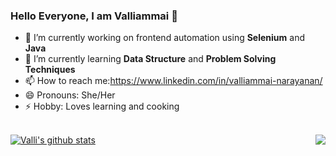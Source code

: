 ### Hello Everyone, I am Valliammai 👋
<!--
**ValliVignesh/ValliVignesh** is a ✨ _special_ ✨ repository because its `README.md` (this file) appears on your GitHub profile.

Here are some ideas to get you started:
-->
- 🔭 I’m currently working on frontend automation using **Selenium** and **Java**
- 🌱 I’m currently learning **Data Structure** and **Problem Solving Techniques**
- 📫 How to reach me:https://www.linkedin.com/in/valliammai-narayanan/
- 😄 Pronouns: She/Her
- ⚡ Hobby: Loves learning and cooking 

<br>

<a href="https://github.com/ValliVignesh">
  <img align="center" src="https://github-readme-stats.vercel.app/api?username=ValliVignesh&show_icons=true&count_private=true&hide_border=true&theme=tokyonight" alt="Valli's github stats" />
</a>
<a href="https://github.com/ValliVignesh">
    <img align="right" src="https://github-readme-stats.vercel.app/api/top-langs/?username=ValliVignesh&layout=compact&hide_border=true&hide=Jupyter%20Notebook ,html,Tex&langs_count=8&theme=tokyonight" />
</a>

